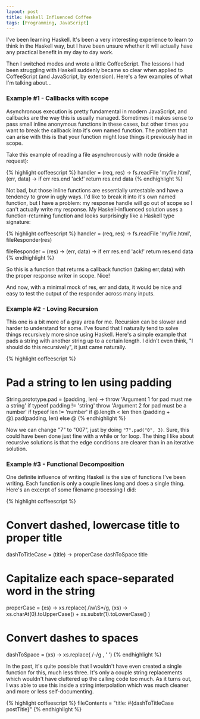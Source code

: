 ```yaml
---
layout: post
title: Haskell Influenced Coffee
tags: [Programming, JavaScript]
---
```


I've been learning Haskell. It's been a very interesting experience to
learn to think in the Haskell way, but I have been unsure whether it will
actually have any practical benefit in my day to day work.

Then I switched modes and wrote a little CoffeeScript. The lessons I had
been struggling with Haskell suddenly became so clear when applied to
CoffeeScript (and JavaScript, by extension). Here's a few examples of
what I'm talking about...

### Example #1 - Callbacks with scope

Asynchronous execution is pretty fundamental in modern JavaScript, and
callbacks are the way this is usually managed. Sometimes it makes sense
to pass small inline anonymous functions in these cases, but other times
you want to break the callback into it's own named function. The problem
that can arise with this is that your function might lose things it
previously had in scope.

Take this example of reading a file asynchronously with node (inside
a request):

{% highlight coffeescript %}
handler = (req, res) ->
  fs.readFile 'myfile.html', (err, data) ->
    if err
      res.end 'ack!'
      return
    res.end data
{% endhighlight %}


Not bad, but those inline functions are essentially untestable and have
a tendency to grow in ugly ways. I'd like to break it into it's own
named function, but I have a problem: my response handle will go out of
scope so I can't actually write my response. My Haskell-influenced
solution uses a function-returning function and looks surprisingly
like a Haskell type signature:

{% highlight coffeescript %}
handler = (req, res) ->
  fs.readFile 'myfile.html', fileResponder(res)

fileResponder = (res) -> (err, data) ->
  if err
    res.end 'ack!'
    return
  res.end data
{% endhighlight %}

So this is a function that returns a callback function (taking err,data)
with the proper response writer in scope. Nice!

And now, with a minimal mock of res, err and data, it would be nice
and easy to test the output of the responder across many inputs.

### Example #2 - Loving Recursion

This one is a bit more of a gray area for me. Recursion can be slower and
harder to understand for some. I've found that I naturally tend to solve
things recursively more since using Haskell. Here's a simple example that
pads a string with another string up to a certain length. I didn't even
think, "I should do this recursively", it just came naturally.

{% highlight coffeescript %}
# Pad a string to len using padding
String.prototype.pad = (padding, len) ->
  throw 'Argument 1 for pad must me a string' if typeof padding != 'string'
  throw 'Argument 2 for pad must be a number' if typeof len != 'number'
  if @.length < len then (padding + @).pad(padding, len) else @
{% endhighlight %}

Now we can change "7" to "007", just by doing `"7".pad("0", 3)`. Sure, this
could have been done just fine with a while or for loop. The thing I like
about recursive solutions is that the edge conditions are clearer than in
an iterative solution.

### Example #3 - Functional Decomposition

One definite influence of writing Haskell is the size of functions I've
been writing. Each function is only a couple lines long and does a single
thing. Here's an excerpt of some filename processing I did:

{% highlight coffeescript %}
# Convert dashed, lowercase title to proper title
dashToTitleCase = (title) ->
  properCase dashToSpace title
 
# Capitalize each space-separated word in the string
properCase = (xs) ->
  xs.replace(
    /\w\S*/g,
    (xs) -> xs.charAt(0).toUpperCase() + xs.substr(1).toLowerCase()
  )
 
# Convert dashes to spaces
dashToSpace = (xs) ->
  xs.replace( /-/g , ' ')
{% endhighlight %}

In the past, it's quite possible that I wouldn't have even created a
single function for this, much less three. It's only a couple string
replacements which wouldn't have cluttered up the calling code too much.
As it turns out, I was able to use this inside a string interpolation
which was much cleaner and more or less self-documenting.

{% highlight coffeescript %}
fileContents = "title: #{dashToTitleCase postTitle}"
{% endhighlight %}
